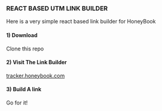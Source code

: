 ### REACT BASED UTM LINK BUILDER

Here is a very simple react based link builder for HoneyBook

#### 1) Download
Clone this repo

#### 2) Visit The Link Builder

[tracker.honeybook.com](https://s3-us-west-2.amazonaws.com/tracker.honeybook.com/index.html)

#### 3) Build A link

Go for it!

